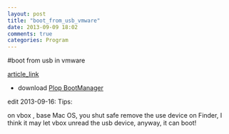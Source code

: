 ```yaml
---
layout: post
title: "boot_from_usb_vmware"
date: 2013-09-09 18:02
comments: true
categories: Program
---
```


#boot from usb in vmware

[article_link](http://en.kioskea.net/faq/7591-boot-from-your-usb-drive-under-vmware)


* download [Plop BootManager](http://www.plop.at/en/bootmanagerdl.html)


edit 2013-09-16:
Tips:

on vbox , base Mac OS, you shut safe remove the use device on Finder, I think it may let vbox unread the usb device, anyway, it can boot!

